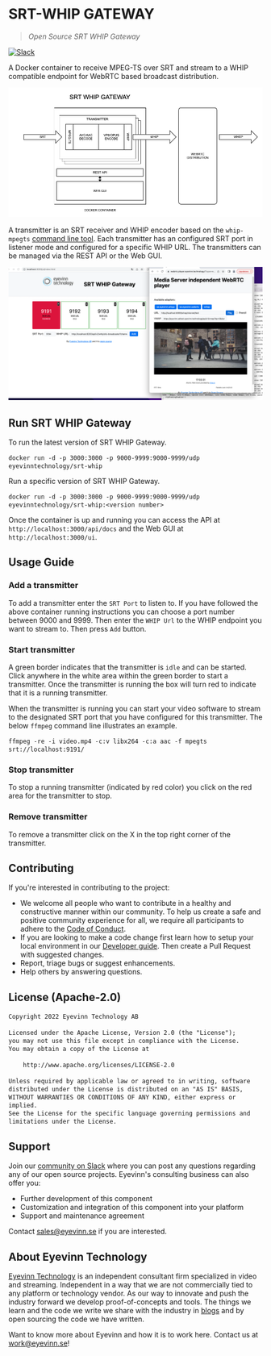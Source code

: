 # SRT-WHIP GATEWAY
> *Open Source SRT WHIP Gateway*

[![Slack](http://slack.streamingtech.se/badge.svg)](http://slack.streamingtech.se)

A Docker container to receive MPEG-TS over SRT and stream to a WHIP compatible endpoint for WebRTC based broadcast distribution.

![System Diagram](docs/srt_whip_gw.png)

A transmitter is an SRT receiver and WHIP encoder based on the `whip-mpegts` [command line tool](https://github.com/Eyevinn/whip-mpegts). Each transmitter has an configured SRT port in listener mode and configured for a specific WHIP URL. The transmitters can be managed via the REST API or the Web GUI.

![Screenshot of demo application](docs/screenshot.png)

## Run SRT WHIP Gateway

To run the latest version of SRT WHIP Gateway.

```
docker run -d -p 3000:3000 -p 9000-9999:9000-9999/udp eyevinntechnology/srt-whip
```

Run a specific version of SRT WHIP Gateway.

```
docker run -d -p 3000:3000 -p 9000-9999:9000-9999/udp eyevinntechnology/srt-whip:<version number>
```

Once the container is up and running you can access the API at `http://localhost:3000/api/docs` and the Web GUI at `http://localhost:3000/ui`.

## Usage Guide

### Add a transmitter

To add a transmitter enter the `SRT Port` to listen to. If you have followed the above container running instructions you can choose a port number between 9000 and 9999. Then enter the `WHIP Url` to the WHIP endpoint you want to stream to. Then press `Add` button.

### Start transmitter

A green border indicates that the transmitter is `idle` and can be started. Click anywhere in the white area within the green border to start a transmitter. Once the transmitter is running the box will turn red to indicate that it is a running transmitter.

When the transmitter is running you can start your video software to stream to the designated SRT port that you have configured for this transmitter. The below `ffmpeg` command line illustrates an example.

```
ffmpeg -re -i video.mp4 -c:v libx264 -c:a aac -f mpegts srt://localhost:9191/
```

### Stop transmitter

To stop a running transmitter (indicated by red color) you click on the red area for the transmitter to stop.

### Remove transmitter

To remove a transmitter click on the X in the top right corner of the transmitter.

## Contributing

If you're interested in contributing to the project:

- We welcome all people who want to contribute in a healthy and constructive manner within our community. To help us create a safe and positive community experience for all, we require all participants to adhere to the [Code of Conduct](docs/CODE_OF_CONDUCT.md).
- If you are looking to make a code change first learn how to setup your local environment in our [Developer guide](docs/developer.md). Then create a Pull Request with suggested changes.
- Report, triage bugs or suggest enhancements.
- Help others by answering questions.

## License (Apache-2.0)

```
Copyright 2022 Eyevinn Technology AB

Licensed under the Apache License, Version 2.0 (the "License");
you may not use this file except in compliance with the License.
You may obtain a copy of the License at

    http://www.apache.org/licenses/LICENSE-2.0

Unless required by applicable law or agreed to in writing, software
distributed under the License is distributed on an "AS IS" BASIS,
WITHOUT WARRANTIES OR CONDITIONS OF ANY KIND, either express or implied.
See the License for the specific language governing permissions and
limitations under the License.
```

## Support

Join our [community on Slack](http://slack.streamingtech.se) where you can post any questions regarding any of our open source projects. Eyevinn's consulting business can also offer you:

- Further development of this component
- Customization and integration of this component into your platform
- Support and maintenance agreement

Contact [sales@eyevinn.se](mailto:sales@eyevinn.se) if you are interested.

## About Eyevinn Technology

[Eyevinn Technology](https://www.eyevinntechnology.se) is an independent consultant firm specialized in video and streaming. Independent in a way that we are not commercially tied to any platform or technology vendor. As our way to innovate and push the industry forward we develop proof-of-concepts and tools. The things we learn and the code we write we share with the industry in [blogs](https://dev.to/video) and by open sourcing the code we have written.

Want to know more about Eyevinn and how it is to work here. Contact us at work@eyevinn.se!